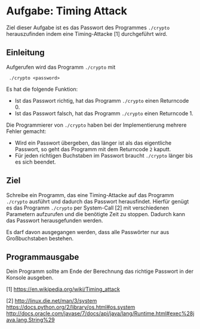 Aufgabe: Timing Attack
======================

Ziel dieser Aufgabe ist es das Passwort des Programmes `./crypto`
herauszufinden indem eine Timing-Attacke [1] durchgeführt wird.


Einleitung
----------

Aufgerufen wird das Programm `./crypto` mit

     ./crypto <password>

Es hat die folgende Funktion:

 - Ist das Passwort richtig, hat das Programm `./crypto` einen Returncode 0.
 - Ist das Passwort falsch, hat das Programm `./crypto` einen Returncode 1.

Die Programmierer von `./crypto` haben bei der Implementierung mehrere Fehler
gemacht:

 - Wird ein Passwort übergeben, das länger ist als das eigentliche Passwort,
   so geht das Programm mit dem Returncode `2` kaputt.
 - Für jeden richtigen Buchstaben im Passwort braucht `./crypto` länger bis es
   sich beendet.


Ziel
----

Schreibe ein Programm, das eine Timing-Attacke auf das Programm `./crypto`
ausführt und dadurch das Passwort herausfindet. Hierfür genügt es das Programm
`./crypto` per System-Call [2] mit verschiedenen Parametern aufzurufen und die
benötigte Zeit zu stoppen. Dadurch kann das Passwort herausgefunden werden.

Es darf davon ausgegangen werden, dass alle Passwörter nur aus Großbuchstaben
bestehen.

Programmausgabe
---------------

Dein Programm sollte am Ende der Berechnung das richtige Passwort in der
Konsole ausgeben.


[1] https://en.wikipedia.org/wiki/Timing_attack

[2] http://linux.die.net/man/3/system https://docs.python.org/2/library/os.html#os.system http://docs.oracle.com/javase/7/docs/api/java/lang/Runtime.html#exec%28java.lang.String%29
